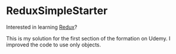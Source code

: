 # ReduxSimpleStarter

Interested in learning [Redux](https://www.udemy.com/react-redux/)?

This is my solution for the first section of the formation on Udemy.
I improved the code to use only objects.
